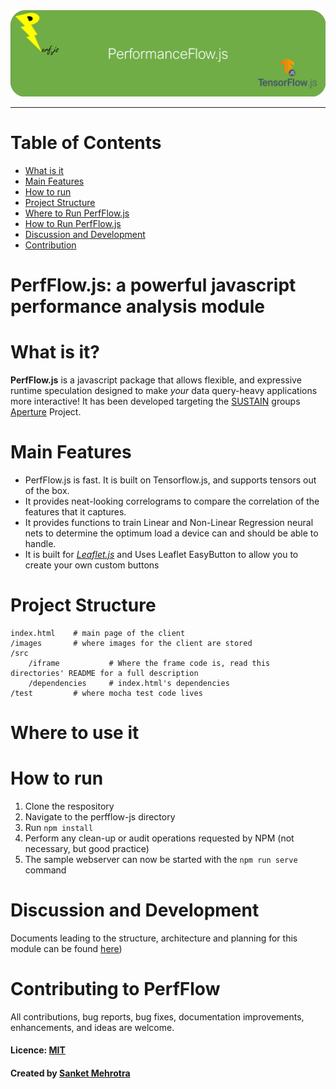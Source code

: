 
<div align="center">
  <img src="images/perfjs-crop.png"><br>
</div>

-----------------

# Table of Contents
- [What is it](#what_is_it)
- [Main Features](#main-features)  
- [How to run](#how_to_run)
- [Project Structure](#project_structure)
- [Where to Run PerfFlow.js](#where-to-use)   
- [How to Run PerfFlow.js](#how-to-run)
- [Discussion and Development](#dev)
- [Contribution](#contri)

# PerfFlow.js: a powerful javascript performance analysis module


# What is it? <a name="what_is_it"></a>

**PerfFlow.js** is a javascript package that allows flexible, and expressive runtime speculation designed to make *your* data query-heavy applications more interactive! 
It has been developed targeting  the [SUSTAIN](http://urban-sustain.org) groups [Aperture](https://github.com/Project-Sustain/aperture-client) Project. 

# Main Features <a name="main-features"></a>

- PerfFlow.js is fast. It is built on Tensorflow.js, and supports tensors out of the box.
- It provides neat-looking correlograms to compare the correlation of the features that it captures.  
- It provides functions to train Linear and Non-Linear Regression neural nets to determine the optimum load a device can and should be able to handle.
- It is built for [*Leaflet.js*](https://github.com/Leaflet/Leaflet) and Uses Leaflet EasyButton to allow you to create your own custom buttons

# Project Structure <a name="project_structure"></a>
    index.html    # main page of the client
    /images       # where images for the client are stored
    /src
        /iframe           # Where the frame code is, read this directories' README for a full description
        /dependencies     # index.html's dependencies
    /test         # where mocha test code lives

# Where to use it <a name="where-to-use"></a>
# How to run <a name="how-to-run"></a>
1. Clone the respository
2. Navigate to the perfflow-js directory
3. Run `npm install`
4. Perform any clean-up or audit operations requested by NPM (not necessary, but good practice)
6. The sample webserver can now be started with the `npm run serve` command

# Discussion and Development <a name="dev"></a>
Documents leading to the structure, architecture and planning for this module can be found [here](Folder-with-ppt-docs))

# Contributing to PerfFlow <a name="contri"></a>
All contributions, bug reports, bug fixes, documentation improvements, enhancements, and ideas are welcome.

#### Licence: [MIT](https://github.com/opensource9ja/danfojs/blob/master/LICENCE)

#### Created by [Sanket Mehrotra](https://github.com/mehrotrasan16)